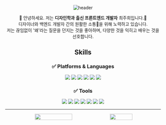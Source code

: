 

<div align="center">
 
 ![header](https://capsule-render.vercel.app/api?type=Waving&height=200&color=26436C&text=WHY?)
 
👋 안녕하세요. 저는 <b>디자인학과 출신 프론트엔드 개발자</b> 최주희입니다.👋 </br>
디자이너와 백엔드 개발자 간의 원활한 소통💬을 위해 노력하고 있습니다.</br>
저는 끊임없이 '왜'라는 질문을 던지는 것을 좋아하며, 다양한 것을 익히고 배우는 것을 선호합니다.

##  Skills

### ✅ Platforms & Languages
<img src="https://img.shields.io/badge/react-61DAFB?style=flat-square&logo=react&logoColor=black"/> 
<img src="https://img.shields.io/badge/nextjs-ffffff?style=flat-square&logo=nextdotjs&logoColor=black"/>
<img src="https://img.shields.io/badge/typescript-3178C6?style=flat-square&logo=typescript&logoColor=white"/>
<img src="https://img.shields.io/badge/express-ffffff?style=flat-square&logo=express&logoColor=black"/>
<img src="https://img.shields.io/badge/nodejs-5FA04E?style=flat-square&logo=nodejs&logoColor=ffffff"/>
<img src="https://img.shields.io/badge/mysql-4479A1?style=flat-square&logo=mysql&logoColor=ffffff"/>


### ✅ Tools

<img src="https://img.shields.io/badge/firebase-FFCA28?style=flat-square&logo=firebase&logoColor=FF7139"/>
<img src="https://img.shields.io/badge/prettier-F7B93E?style=flat-square&logo=prettier&logoColor=ffffff"/>
<img src="https://img.shields.io/badge/eslint-4B32C3?style=flat-square&logo=eslint&logoColor=ffffff"/>
<img src="https://img.shields.io/badge/figma-F24E1E?style=flat-square&logo=figma&logoColor=ffffff"/>
<img src="https://img.shields.io/badge/github-181717?style=flat-square&logo=github&logoColor=ffffff"/>
<img src="https://img.shields.io/badge/docker-2496ED?style=flat-square&logo=docker&logoColor=ffffff"/>
<img src="https://img.shields.io/badge/postman-FF6C37?style=flat-square&logo=postman&logoColor=ffffff"/>

</div>

<hr/>

<div align="center" style="display: flex; justify-content: center; align-items: center;">
  <img src="https://github-readme-stats.vercel.app/api?username=juhee067&show_icons=true&theme=dark" style="width: 49%;"/>
  <img src="https://github-readme-stats.vercel.app/api/top-langs/?username=juhee067&layout=compact&theme=dark" style="width: 38%;"/>
</div>

